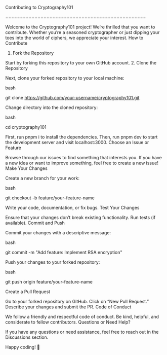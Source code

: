 Contributing to Cryptography101

================================================

Welcome to the Cryptography101 project! We’re thrilled that you want to contribute. Whether you’re a seasoned cryptographer or just dipping your toes into the world of ciphers, we appreciate your interest.
How to Contribute
1. Fork the Repository

Start by forking this repository to your own GitHub account.
2. Clone the Repository

Next, clone your forked repository to your local machine:

bash

git clone https://github.com/your-username/cryptography101.git

Change directory into the cloned repository:

bash

cd cryptography101

First, run pnpm i to install the dependencies. Then, run pnpm dev to start the development server and visit localhost:3000.
Choose an Issue or Feature

Browse through our issues to find something that interests you. If you have a new idea or want to improve something, feel free to create a new issue!
Make Your Changes

Create a new branch for your work:

bash

git checkout -b feature/your-feature-name

Write your code, documentation, or fix bugs.
Test Your Changes

Ensure that your changes don’t break existing functionality. Run tests (if available).
Commit and Push

Commit your changes with a descriptive message:

bash

git commit -m "Add feature: Implement RSA encryption"

Push your changes to your forked repository:

bash

git push origin feature/your-feature-name

Create a Pull Request

Go to your forked repository on GitHub. Click on “New Pull Request.” Describe your changes and submit the PR.
Code of Conduct

We follow a friendly and respectful code of conduct. Be kind, helpful, and considerate to fellow contributors.
Questions or Need Help?

If you have any questions or need assistance, feel free to reach out in the Discussions section.

Happy coding! 🚀
